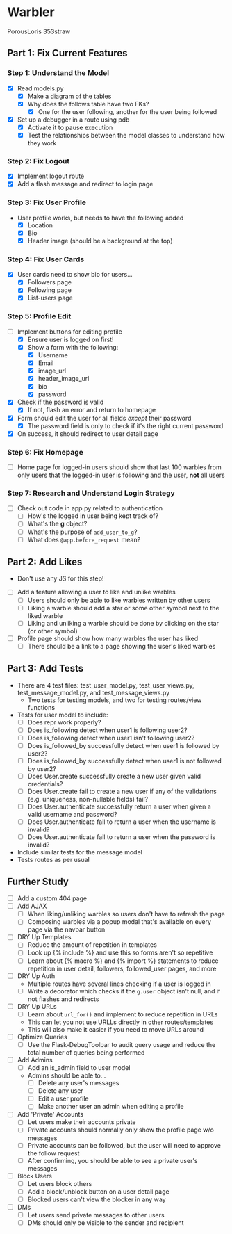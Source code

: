# Warbler

PorousLoris
353straw

## Part 1: Fix Current Features

### Step 1: Understand the Model

- [x] Read models.py
  - [x] Make a diagram of the tables
  - [x] Why does the follows table have two FKs?
    - [x] One for the user following, another for the user being followed
- [x] Set up a debugger in a route using pdb
  - [x] Activate it to pause execution
  - [x] Test the relationships between the model classes to understand how they work

### Step 2: Fix Logout

- [x] Implement logout route
- [x] Add a flash message and redirect to login page

### Step 3: Fix User Profile

- User profile works, but needs to have the following added
  - [x] Location
  - [x] Bio
  - [x] Header image (should be a background at the top)
  
### Step 4: Fix User Cards
  
- [x] User cards need to show bio for users...
  - [x] Followers page
  - [x] Following page
  - [x] List-users page

### Step 5: Profile Edit

- [ ] Implement buttons for editing profile
  - [x] Ensure user is logged on first!
  - [x] Show a form with the following:
    - [x] Username
    - [x] Email
    - [x] image_url
    - [x] header_image_url
    - [x] bio
    - [x] password
- [x] Check if the password is valid
  - [x] If not, flash an error and return to homepage
- [x] Form should edit the user for all fields *except* their password
  - [x] The password field is only to check if it's the right current password
- [x] On success, it should redirect to user detail page

### Step 6: Fix Homepage

- [ ] Home page for logged-in users should show that last 100 warbles from only users that the logged-in user is following and the user, **not** all users

### Step 7: Research and Understand Login Strategy

- [ ] Check out code in app.py related to authentication
  - [ ] How's the logged in user being kept track of?
  - [ ] What's the **g** object?
  - [ ] What's the purpose of `add_user_to_g`?
  - [ ] What does `@app.before_request` mean?
  
## Part 2: Add Likes
    
- Don't use any JS for this step!
- [ ] Add a feature allowing a user to like and unlike warbles
  - [ ] Users should only be able to like warbles written by other users
  - [ ] Liking a warble should add a star or some other symbol next to the liked warble
  - [ ] Liking and unliking a warble should be done by clicking on the star (or other symbol)
- [ ] Profile page should show how many warbles the user has liked
  - [ ] There should be a link to a page showing the user's liked warbles

## Part 3: Add Tests

- There are 4 test files: test_user_model.py, test_user_views.py, test_message_model.py, and test_message_views.py
  - Two tests for testing models, and two for testing routes/view functions
- Tests for user model to include:
  - [ ] Does repr work properly?
  - [ ] Does is_following detect when user1 is following user2?
  - [ ] Does is_following detect when user1 isn't following user2?
  - [ ] Does is_followed_by successfully detect when user1 is followed by user2?
  - [ ] Does is_followed_by successfully detect when user1 is not followed by user2?
  - [ ] Does User.create successfully create a new user given valid credentials?
  - [ ] Does User.create fail to create a new user if any of the validations (e.g. uniqueness, non-nullable fields) fail?
  - [ ] Does User.authenticate successfully return a user when given a valid username and password?
  - [ ] Does User.authenticate fail to return a user when the username is invalid?
  - [ ] Does User.authenticate fail to return a user when the password is invalid?
- Include similar tests for the message model
- Tests routes as per usual

## Further Study

- [ ] Add a custom 404 page
- [ ] Add AJAX
  - [ ] When liking/unliking warbles so users don't have to refresh the page
  - [ ] Composing warbles via a popup modal that's available on every page via the navbar button
- [ ] DRY Up Templates
  - [ ] Reduce the amount of repetition in templates
  - [ ] Look up {% include %} and use this so forms aren't so repetitive
  - [ ] Learn about {% macro %} and {% import %} statements to reduce repetition in user detail, followers, followed_user pages, and more
- [ ] DRY Up Auth
  - Multiple routes have several lines checking if a user is logged in
  - [ ] Write a decorator which checks if the `g.user` object isn't null, and if not flashes and redirects
- [ ] DRY Up URLs
  - [ ] Learn about `url_for()` and implement to reduce repetition in URLs
  - This can let you not use URLLs directly in other routes/templates
  - This will also make it easier if you need to move URLs around
- [ ] Optimize Queries
  - [ ] Use the Flask-DebugToolbar to audit query usage and reduce the total number of queries being performed
- [ ] Add Admins
  - [ ] Add an is_admin field to user model
  - Admins should be able to...
    - [ ] Delete any user's messages
    - [ ] Delete any user
    - [ ] Edit a user profile
    - [ ] Make another user an admin when editing a profile
- [ ] Add 'Private' Accounts
  - [ ] Let users make their accounts private
  - [ ] Private accounts should normally only show the profile page w/o messages
  - [ ] Private accounts can be followed, but the user will need to approve the follow request
  - [ ] After confirming, you should be able to see a private user's messages
- [ ] Block Users
  - [ ] Let users block others
  - [ ] Add a block/unblock button on a user detail page
  - [ ] Blocked users can't view the blocker in any way
- [ ] DMs
  - [ ] Let users send private messages to other users
  - [ ] DMs should only be visible to the sender and recipient
